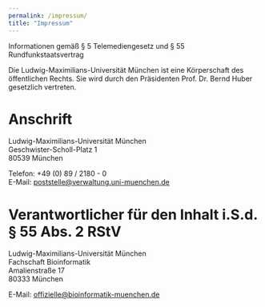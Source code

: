 ```yaml
---
permalink: /impressum/
title: "Impressum"
---
```


Informationen gemäß § 5 Telemediengesetz und § 55 Rundfunkstaatsvertrag

Die Ludwig-Maximilians-Universität München ist eine Körperschaft des öffentlichen Rechts. Sie wird durch den Präsidenten Prof. Dr. Bernd Huber gesetzlich vertreten.

# Anschrift

Ludwig-Maximilians-Universität München  
Geschwister-Scholl-Platz 1  
80539 München  

Telefon: +49 (0) 89 / 2180 - 0  
E-Mail: [poststelle@verwaltung.uni-muenchen.de](mailto:poststelle@verwaltung.uni-muenchen.de)

# Verantwortlicher für den Inhalt i.S.d. § 55 Abs. 2 RStV

Ludwig-Maximilians-Universität München  
Fachschaft Bioinformatik  
Amalienstraße 17  
80333 München

E-Mail: [offizielle@bioinformatik-muenchen.de](mailto:offizielle@bioinformatik-muenchen.de)